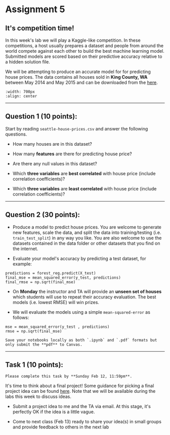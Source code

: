 # Assignment 5

## It's competition time!

In this week's lab we will play a Kaggle-like competition. In these competitions, a host usually prepares a dataset and people from around the world compete against each other to build the best machine learning model. Submitted models are scored based on their predictive accuracy relative to a hidden solution file. 

We will be attempting to produce an accurate model for for predicting house prices. The data contains all houses sold in **King County, WA** between May 2014 and May 2015 and can be downloaded from the [here](https://www.dropbox.com/sh/8nstpdxsyl6sntg/AADlAfMmL7xW7qzKPwlNbKL_a?dl=0). 

```{image} images/seattle-houses.webp
:width: 700px
:align: center
```

*****************************

## Question 1 (10 points): 

Start by reading `seattle-house-prices.csv` and answer the following questions. 

* How many houses are in this dataset?

* How many **features** are there for predicting house price? 

* Are there any null values in this dataset?

* Which **three variables** are **best correlated** with house price (include correlation coefficients)?

* Which **three variables** are **least correlated** with house price (include correlation coefficients)?


*****************************

## Question 2 (30 points):

* Produce a model to predict house prices. You are welcome to generate new features, scale the data, and split the data into training/testing (i.e. `train_test_split`) in any way you like. You are also welcome to use the datasets contained in the data folder or other datasets that you find on the internet. 


* Evaluate your model's accuracy by predicting a test dataset, for example:

```
predictions = forest_reg.predict(X_test)
final_mse = mean_squared_error(y_test, predictions)
final_rmse = np.sqrt(final_mse)
```


* On **Monday** the instructor and TA will provide an **unseen set of houses** which students will use to repeat their accuracy evaluation. The best models (i.e. lowest RMSE) will win prizes. 


* We will evaluate the models using a simple `mean-squared-error` as follows:

```
mse = mean_squared_error(y_test , predictions)
rmse = np.sqrt(final_mse)
```

```{important}
Save your notebooks locally as both `.ipynb` and `.pdf` formats but only submit the **pdf** to Canvas.
```

*****************************

## Task 1 (10 points):

```{admonition} Deadline
Please complete this task by **Sunday Feb 12, 11:59pm**.
```

It's time to think about a final project! Some guidance for picking a final project idea can be found [here](https://owel-lab.github.io/gds-applications-site/labs/week5/project-ideas.html). Note that we will be available during the labs this week to discuss ideas.

* Submit a project idea to me and the TA via email. At this stage, it's perfectly OK if the idea is a little vague. 

* Come to next class (Feb 13) ready to share your idea(s) in small groups and provide feedback to others in the next lab

